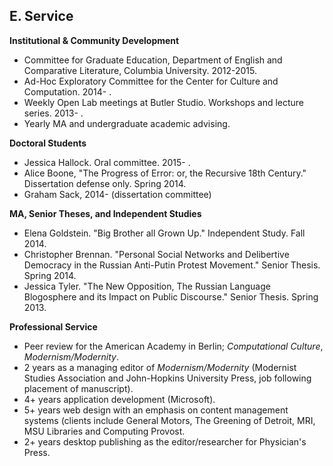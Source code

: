 
## E. Service

**Institutional & Community Development**  

- Committee for Graduate Education, Department of English and Comparative Literature, Columbia University. 2012-2015.
- Ad-Hoc Exploratory Committee for the Center for Culture and Computation. 2014- .
- Weekly Open Lab meetings at Butler Studio. Workshops and lecture series.
2013- .
- Yearly MA and undergraduate academic advising.

**Doctoral Students**  

- Jessica Hallock. Oral committee. 2015- .
- Alice Boone, "The Progress of Error: or, the Recursive 18th Century." Dissertation defense only. Spring 2014.
- Graham Sack, 2014- (dissertation committee)

**MA, Senior Theses, and Independent Studies**  

- Elena Goldstein. "Big Brother all Grown Up." Independent Study. Fall 2014.
- Christopher Brennan. "Personal Social Networks and Delibertive Democracy in
the Russian Anti-Putin Protest Movement." Senior Thesis. Spring 2014.
- Jessica Tyler. "The New Opposition, The Russian Language Blogosphere and its
Impact on Public Discourse." Senior Thesis. Spring 2013.

**Professional Service**  

- Peer review for the American Academy in Berlin; *Computational Culture*, *Modernism/Modernity*.
- 2 years as a managing editor of *Modernism/Modernity* (Modernist Studies Association and John-Hopkins University Press, job following placement of manuscript).
- 4+ years application development (Microsoft).
- 5+ years web design with an emphasis on content management systems (clients include General Motors, The Greening of Detroit, MRI, MSU Libraries and Computing Provost.
- 2+ years desktop publishing as the editor/researcher for Physician's Press.

